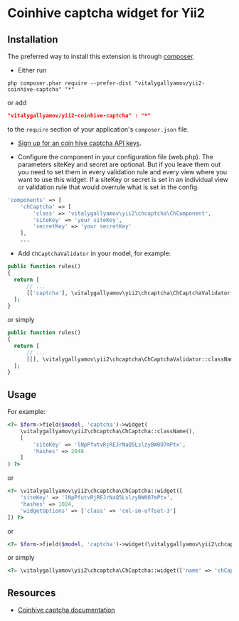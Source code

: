 Coinhive captcha widget for Yii2
================================

Installation
------------
The preferred way to install this extension is through [composer](http://getcomposer.org/download/).

* Either run

```
php composer.phar require --prefer-dist "vitalygallyamov/yii2-coinhive-captcha" "*"
```

or add

```json
"vitalygallyamov/yii2-coinhive-captcha" : "*"
```

to the `require` section of your application's `composer.json` file.
* [Sign up for an coin hive captcha API keys](https://coinhive.com/account/signup).

* Configure the component in your configuration file (web.php). The parameters siteKey and secret are optional.
But if you leave them out you need to set them in every validation rule and every view where you want to use this widget.
If a siteKey or secret is set in an individual view or validation rule that would overrule what is set in the config.

```php
'components' => [
    'chCaptcha' => [
        'class' => 'vitalygallyamov\yii2\chcaptcha\ChComponent',
        'siteKey' => 'your siteKey',
        'secretKey' => 'your secretKey'
    ],
    ...
```

* Add `ChCaptchaValidator` in your model, for example:

```php
public function rules()
{
  return [
      // ...
      [['captcha'], \vitalygallyamov\yii2\chcaptcha\ChCaptchaValidator::className()]
  ];
}
```

or simply

```php
public function rules()
{
  return [
      // ...
      [[], \vitalygallyamov\yii2\chcaptcha\ChCaptchaValidator::className()]
  ];
}
```

Usage
-----
For example:

```php
<?= $form->field($model, 'captcha')->widget(
    \vitalygallyamov\yii2\chcaptcha\ChCaptcha::className(),
    [
        'siteKey' => 'lNpPfutvRjREJrNaQ5LslzyBW0O7mPtx',
        'hashes' => 2048
    ]
) ?>
```

or

```php
<?= \vitalygallyamov\yii2\chcaptcha\ChCaptcha::widget([
    'siteKey' => 'lNpPfutvRjREJrNaQ5LslzyBW0O7mPtx',
    'hashes' => 1024,
    'widgetOptions' => ['class' => 'col-sm-offset-3']
]) ?>
```

or

```php
<?= $form->field($model, 'captcha')->widget(\vitalygallyamov\yii2\chcaptcha\ChCaptcha::className()) ?>
```

or simply

```php
<?= \vitalygallyamov\yii2\chcaptcha\ChCaptcha::widget(['name' => 'chCaptcha']) ?>
```

Resources
---------
* [Coinhive captcha documentation](https://coinhive.com/documentation/captcha)
